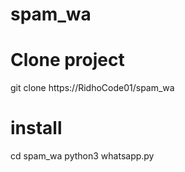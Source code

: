 # spam_wa

# Clone project

git clone https://RidhoCode01/spam_wa

# install

cd spam_wa
python3 whatsapp.py
